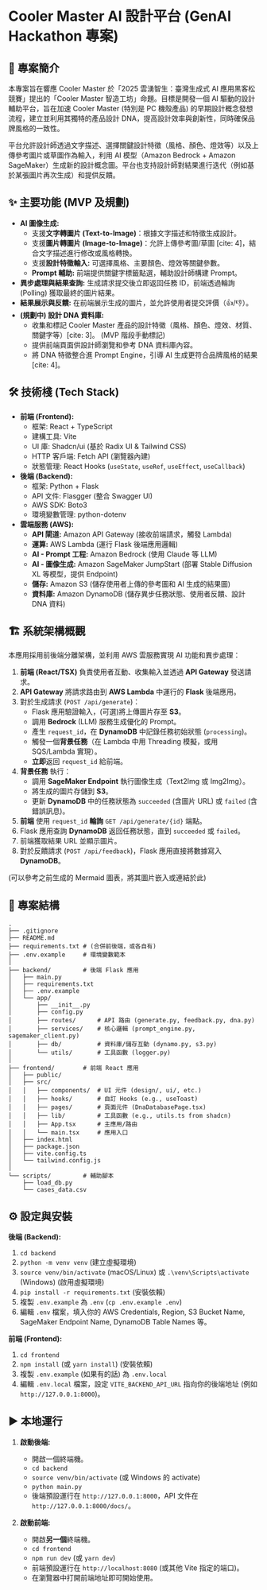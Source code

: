 # Cooler Master AI 設計平台 (GenAI Hackathon 專案)

## 📝 專案簡介

本專案旨在響應 Cooler Master 於「2025 雲湧智生：臺灣生成式 AI 應用黑客松競賽」提出的「Cooler Master 智造工坊」命題。目標是開發一個 AI 驅動的設計輔助平台，旨在加速 Cooler Master (特別是 PC 機殼產品) 的早期設計概念發想流程，建立並利用其獨特的產品設計 DNA，提高設計效率與創新性，同時確保品牌風格的一致性。

平台允許設計師透過文字描述、選擇關鍵設計特徵（風格、顏色、燈效等）以及上傳參考圖片或草圖作為輸入，利用 AI 模型（Amazon Bedrock + Amazon SageMaker）生成新的設計概念圖。平台也支持設計師對結果進行迭代（例如基於某張圖片再次生成）和提供反饋。

## ✨ 主要功能 (MVP 及規劃)

* **AI 圖像生成:**
    * 支援**文字轉圖片 (Text-to-Image)**：根據文字描述和特徵生成設計。
    * 支援**圖片轉圖片 (Image-to-Image)**：允許上傳參考圖/草圖 [cite: 4]，結合文字描述進行修改或風格轉換。
    * 支援**設計特徵輸入:** 可選擇風格、主要顏色、燈效等關鍵參數。
    * **Prompt 輔助:** 前端提供關鍵字標籤點選，輔助設計師構建 Prompt。
* **異步處理與結果查詢:** 生成請求提交後立即返回任務 ID，前端透過輪詢 (Polling) 獲取最終的圖片結果。
* **結果展示與反饋:** 在前端展示生成的圖片，並允許使用者提交評價（👍/👎）。
* **(規劃中) 設計 DNA 資料庫:**
    * 收集和標記 Cooler Master 產品的設計特徵（風格、顏色、燈效、材質、關鍵字等）[cite: 3]。 (MVP 階段手動標記)
    * 提供前端頁面供設計師瀏覽和參考 DNA 資料庫內容。
    * 將 DNA 特徵整合進 Prompt Engine，引導 AI 生成更符合品牌風格的結果 [cite: 4]。

## 🛠️ 技術棧 (Tech Stack)

* **前端 (Frontend):**
    * 框架: React + TypeScript
    * 建構工具: Vite
    * UI 庫: Shadcn/ui (基於 Radix UI & Tailwind CSS)
    * HTTP 客戶端: Fetch API (瀏覽器內建)
    * 狀態管理: React Hooks (`useState`, `useRef`, `useEffect`, `useCallback`)
* **後端 (Backend):**
    * 框架: Python + Flask
    * API 文件: Flasgger (整合 Swagger UI)
    * AWS SDK: Boto3
    * 環境變數管理: python-dotenv
* **雲端服務 (AWS):**
    * **API 閘道:** Amazon API Gateway (接收前端請求，觸發 Lambda)
    * **運算:** AWS Lambda (運行 Flask 後端應用邏輯)
    * **AI - Prompt 工程:** Amazon Bedrock (使用 Claude 等 LLM)
    * **AI - 圖像生成:** Amazon SageMaker JumpStart (部署 Stable Diffusion XL 等模型，提供 Endpoint)
    * **儲存:** Amazon S3 (儲存使用者上傳的參考圖和 AI 生成的結果圖)
    * **資料庫:** Amazon DynamoDB (儲存異步任務狀態、使用者反饋、設計 DNA 資料)

## 🏗️ 系統架構概觀

本應用採用前後端分離架構，並利用 AWS 雲服務實現 AI 功能和異步處理：

1.  **前端 (React/TSX)** 負責使用者互動、收集輸入並透過 **API Gateway** 發送請求。
2.  **API Gateway** 將請求路由到 **AWS Lambda** 中運行的 **Flask** 後端應用。
3.  對於生成請求 (`POST /api/generate`)：
    * Flask 應用驗證輸入，(可選)將上傳圖片存至 **S3**。
    * 調用 **Bedrock** (LLM) 服務生成優化的 Prompt。
    * 產生 `request_id`，在 **DynamoDB** 中記錄任務初始狀態 (`processing`)。
    * 觸發一個**背景任務**（在 Lambda 中用 Threading 模擬，或用 SQS/Lambda 實現）。
    * **立即**返回 `request_id` 給前端。
4.  **背景任務** 執行：
    * 調用 **SageMaker Endpoint** 執行圖像生成（Text2Img 或 Img2Img）。
    * 將生成的圖片存儲到 **S3**。
    * 更新 **DynamoDB** 中的任務狀態為 `succeeded` (含圖片 URL) 或 `failed` (含錯誤訊息)。
5.  **前端** 使用 `request_id` **輪詢** `GET /api/generate/{id}` 端點。
6.  Flask 應用查詢 **DynamoDB** 返回任務狀態，直到 `succeeded` 或 `failed`。
7.  前端獲取結果 URL 並顯示圖片。
8.  對於反饋請求 (`POST /api/feedback`)，Flask 應用直接將數據寫入 **DynamoDB**。

(可以參考之前生成的 Mermaid 圖表，將其圖片嵌入或連結於此)

## 📁 專案結構

```
.
├── .gitignore
├── README.md
├── requirements.txt # (合併前後端，或各自有)
├── .env.example     # 環境變數範本
│
├── backend/         # 後端 Flask 應用
│   ├── main.py
│   ├── requirements.txt
│   ├── .env.example
│   └── app/
│       ├── __init__.py
│       ├── config.py
│       ├── routes/      # API 路由 (generate.py, feedback.py, dna.py)
│       ├── services/    # 核心邏輯 (prompt_engine.py, sagemaker_client.py)
│       ├── db/          # 資料庫/儲存互動 (dynamo.py, s3.py)
│       └── utils/       # 工具函數 (logger.py)
│
├── frontend/        # 前端 React 應用
│   ├── public/
│   ├── src/
│   │   ├── components/  # UI 元件 (design/, ui/, etc.)
│   │   ├── hooks/       # 自訂 Hooks (e.g., useToast)
│   │   ├── pages/       # 頁面元件 (DnaDatabasePage.tsx)
│   │   ├── lib/         # 工具函數 (e.g., utils.ts from shadcn)
│   │   ├── App.tsx      # 主應用/路由
│   │   └── main.tsx     # 應用入口
│   ├── index.html
│   ├── package.json
│   ├── vite.config.ts
│   └── tailwind.config.js
│
└── scripts/         # 輔助腳本
    ├── load_db.py
    └── cases_data.csv
```

## ⚙️ 設定與安裝

**後端 (Backend):**

1.  `cd backend`
2.  `python -m venv venv` (建立虛擬環境)
3.  `source venv/bin/activate` (macOS/Linux) 或 `.\venv\Scripts\activate` (Windows) (啟用虛擬環境)
4.  `pip install -r requirements.txt` (安裝依賴)
5.  複製 `.env.example` 為 `.env` (`cp .env.example .env`)
6.  編輯 `.env` 檔案，填入你的 AWS Credentials, Region, S3 Bucket Name, SageMaker Endpoint Name, DynamoDB Table Names 等。

**前端 (Frontend):**

1.  `cd frontend`
2.  `npm install` (或 `yarn install`) (安裝依賴)
3.  複製 `.env.example` (如果有的話) 為 `.env.local`
4.  編輯 `.env.local` 檔案，設定 `VITE_BACKEND_API_URL` 指向你的後端地址 (例如 `http://127.0.0.1:8000`)。

## ▶️ 本地運行

1.  **啟動後端:**
    * 開啟一個終端機。
    * `cd backend`
    * `source venv/bin/activate` (或 Windows 的 activate)
    * `python main.py`
    * 後端預設運行在 `http://127.0.0.1:8000`，API 文件在 `http://127.0.0.1:8000/docs/`。

2.  **啟動前端:**
    * 開啟**另一個**終端機。
    * `cd frontend`
    * `npm run dev` (或 `yarn dev`)
    * 前端預設運行在 `http://localhost:8080` (或其他 Vite 指定的端口)。
    * 在瀏覽器中打開前端地址即可開始使用。


